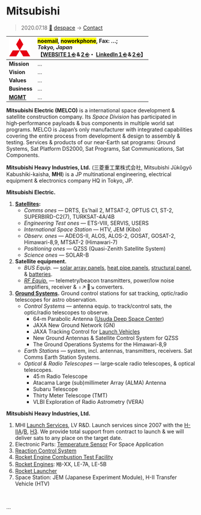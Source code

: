 # Mitsubishi
> 2020.07.18 [🚀](../../index/index.md) [despace](../index.md) → [Contact](../contact.md)

|[![](../f/contact/m/mitsubishi_logo1_thumb.webp)](../f/contact/m/mitsubishi_logo1.webp)|<mark>noemail</mark>, <mark>noworkphone</mark>, Fax: …;<br> *Tokyo, Japan*<br> 【[WEBSITE 1 ⎆](http://www.mitsubishielectric.com/bu/space/) & [2 ⎆](https://www.mhi.com/products/space)・ [LinkedIn 1 ⎆](https://www.linkedin.com/company/mitsubishielectric/) & [2 ⎆](https://www.linkedin.com/company/mitsubishi-heavy-industries/)】|
|:-|:-|
|**Mission**|…|
|**Vision**|…|
|**Values**|…|
|**Business**|…|
|**[MGMT](../mgmt.md)**|…|

**Mitsubishi Electric (MELCO)** is a international space development & satellite construction company. Its *Space Division* has participated in high‑performance payloads & bus components in multiple world sat programs. MELCO is Japan’s only manufacturer with integrated capabilities covering the entire process from development & design to assembly & testing. Services & products of our near‑Earth sat programs: Ground Systems, Sat Platform DS2000, Sat Programs, Sat Communications, Sat Components.

**Mitsubishi Heavy Industries, Ltd.** (三菱重工業株式会社, Mitsubishi Jūkōgyō Kabushiki-kaisha, **MHI**) is a JP multinational engineering, electrical equipment & electronics company HQ in Tokyo, JP.

**Mitsubishi Electric.**

   1. **[Satellites](../sc.md):**
      - *Comms ones* — DRTS, Es'hail 2, MTSAT-2, OPTUS C1, ST-2, SUPERBIRD-C2(7), TURKSAT-4A/4B
      - *Engineering Test ones* — ETS-VIII, SERVIS, USERS
      - *International Space Station* — HTV, JEM (Kibo)
      - *Observ. ones* — ADEOS-II, ALOS, ALOS-2, GOSAT, GOSAT-2, Himawari-8,9, MTSAT-2 (Himawari-7)
      - *Positioning ones* — QZSS (Quasi-Zenith Satellite System)
      - *Science ones* — SOLAR-B
   1. **Satellite equipment.**
      - *BUS Equip.* — [solar array panels](../sp.md), [heat pipe panels](../hp.md), [structural panel](../sc.md), & [batteries](../eb.md).
      - *[RF Equip.](../comms.md)* — telemetry/beacon transmitters, power/low noise amplifiers, receiver & ♁↗ 🚀↘ converters.
   1. **[Ground Systems](../scs.md).** Ground control stations for sat tracking, optic/radio telescopes for astro observation.
      - *Control Systems* — antenna equip. to track/control sats, the optic/radio telescopes to observe.
         - 64‑m Parabolic Antenna ([Usuda Deep Space Center](udsc.md))
         - JAXA New Ground Network (GN)
         - JAXA Tracking Control for [Launch Vehicles](../lv.md)
         - New Ground Antennas & Satellite Control System for QZSS
         - The Ground Operations Systems for the Himawari-8,9
      - *Earth Stations* — system, incl. antennas, transmitters, receivers. Sat Comms Earth Station Systems.
      - *Optical & Radio Telescopes* — large‑scale radio telescopes, & optical telescopes.
         - 45 m Radio Telescope
         - Atacama Large (sub)millimeter Array (ALMA) Antenna
         - Subaru Telescope
         - Thirty Meter Telescope (TMT)
         - VLBI Exploration of Radio Astrometry (VERA)

**Mitsubishi Heavy Industries, Ltd.**

   1. MHI [Launch Services](../lv.md), LV R&D. Launch services since 2007 with the [H-IIA](../h2.md)/[B](../h2.md), [H3](../h3.md). We provide total support from contract to launch & we will deliver sats to any place on the target date.
   1. Electronic Parts: [Temperature Sensor](../sensor.md) For Space Application
   1. [Reaction Control System](../iu.md)
   1. [Rocket Engine Combustion Test Facility](../test.md)
   1. [Rocket Engines](../ps.md): ㎆-XX, LE-7A, LE-5B
   1. [Rocket Launcher](../lv.md)
   1. Space Station: JEM (Japanese Experiment Module), H-II Transfer Vehicle (HTV)

<p style="page-break-after:always"> </p>

…
